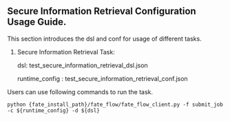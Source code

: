 ## Secure Information Retrieval Configuration Usage Guide.

This section introduces the dsl and conf for usage of different tasks.

1. Secure Information Retrieval Task:

    dsl: test_secure_information_retrieval_dsl.json

    runtime_config : test_secure_information_retrieval_conf.json

Users can use following commands to run the task.

    python {fate_install_path}/fate_flow/fate_flow_client.py -f submit_job -c ${runtime_config} -d ${dsl}

